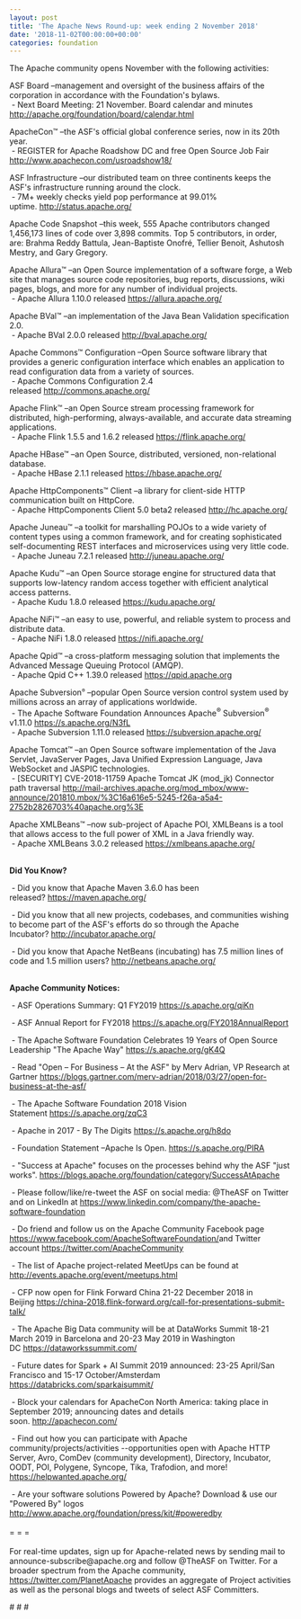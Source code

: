 ```yaml
---
layout: post
title: 'The Apache News Round-up: week ending 2 November 2018'
date: '2018-11-02T00:00:00+00:00'
categories: foundation
---
```

<div> 
    <p>The Apache community opens November with the following activities:</p> 
  </div> 
  <p>ASF Board –management and oversight of the business affairs of the corporation in accordance with the Foundation's bylaws.<br />&nbsp;- Next Board Meeting: 21 November. Board calendar and minutes <a href="http://apache.org/foundation/board/calendar.html">http://apache.org/foundation/board/calendar.html</a></p> 
  <div> 
    <p>ApacheCon™ –the ASF's official global conference series, now in its 20th year.<br />&nbsp;- REGISTER for Apache Roadshow DC and free Open Source Job Fair <a href="http://www.apachecon.com/usroadshow18/">http://www.apachecon.com/usroadshow18/</a></p> 
    <p>ASF Infrastructure –our distributed team on three continents keeps the ASF's infrastructure running around the clock.<br />&nbsp;- 7M+ weekly checks yield pop performance at 99.01% uptime.&nbsp;<a href="http://status.apache.org/">http://status.apache.org/</a></p> 
    <p>Apache Code Snapshot –this week, 555 Apache contributors changed 1,456,173 lines of code over 3,898 commits. Top 5 contributors, in order, are: Brahma Reddy Battula, Jean-Baptiste Onofré, Tellier Benoit, Ashutosh Mestry, and Gary Gregory.</p> 
    <p>Apache Allura™ –an Open Source implementation of a software forge, a Web site that manages source code repositories, bug reports, discussions, wiki pages, blogs, and more for any number of individual projects.<br />&nbsp;- Apache Allura 1.10.0 released&nbsp;<a href="https://allura.apache.org/">https://allura.apache.org/</a></p> 
    <p>Apache BVal™ –an implementation of the Java Bean Validation specification 2.0.<br />&nbsp;- Apache BVal 2.0.0 released&nbsp;<a href="http://bval.apache.org/">http://bval.apache.org/</a></p> 
    <p> </p> 
    <p>Apache Commons™ Configuration –Open Source software library that provides a generic configuration interface which enables an application to read configuration data from a variety of sources.<br />&nbsp;- Apache Commons Configuration 2.4 released&nbsp;<a href="http://commons.apache.org/">http://commons.apache.org/</a></p> 
    <p> </p> 
    <p>Apache Flink™ –an Open Source stream processing framework for distributed, high-performing, always-available, and accurate data streaming applications.<br />&nbsp;- Apache Flink 1.5.5 and 1.6.2 released&nbsp;<a href="https://flink.apache.org/">https://flink.apache.org/</a></p> 
    <p>Apache HBase™ –an Open Source, distributed, versioned, non-relational database.<br />&nbsp;-&nbsp;Apache HBase 2.1.1 released&nbsp;<a href="https://hbase.apache.org/">https://hbase.apache.org/</a></p> 
    <p>Apache HttpComponents™ Client –a library for client-side HTTP communication built on HttpCore.<br />&nbsp;- Apache HttpComponents Client 5.0 beta2 released&nbsp;<a href="http://hc.apache.org/">http://hc.apache.org/</a></p> 
    <p> </p> 
    <p>Apache Juneau™ –a toolkit for marshalling POJOs to a wide variety of content types using a common framework, and for creating sophisticated self-documenting REST interfaces and microservices using very little code.&nbsp;<br />&nbsp;- Apache Juneau 7.2.1 released<span style="white-space: pre;"> </span><a href="http://juneau.apache.org/">http://juneau.apache.org/</a></p> 
    <p>Apache Kudu™ –an Open Source storage engine for structured data that supports low-latency random access together with efficient analytical access patterns.<br />&nbsp;- Apache Kudu 1.8.0 released&nbsp;<a href="https://kudu.apache.org/">https://kudu.apache.org/</a></p> 
    <p> </p> 
    <p>Apache NiFi™ –an easy to use, powerful, and reliable system to process and distribute data.<br />&nbsp;- Apache NiFi 1.8.0 released&nbsp;<a href="https://nifi.apache.org/">https://nifi.apache.org/</a></p> 
    <p>Apache Qpid™ –a cross-platform messaging solution that implements the Advanced Message Queuing Protocol (AMQP).<br />&nbsp;- Apache Qpid C++ 1.39.0 released&nbsp;<a href="https://qpid.apache.org">https://qpid.apache.org</a></p> 
    <p>Apache Subversion<span style="font-size: 10.8333px;"><sup>®</sup></span>&nbsp;–popular Open Source version control system used by millions across an array of applications worldwide.<br />&nbsp;- The Apache Software Foundation Announces Apache<sup>®</sup> Subversion<sup>®</sup> v1.11.0&nbsp;<a href="https://s.apache.org/N3fL">https://s.apache.org/N3fL</a><br />&nbsp;-&nbsp;Apache Subversion 1.11.0 released&nbsp;<a href="https://subversion.apache.org/">https://subversion.apache.org/</a></p> 
    <p><span style="white-space: pre;"></span></p> 
    <p> </p> 
    <p> </p> 
    <p>Apache Tomcat™ –an Open Source software implementation of the Java Servlet, JavaServer Pages, Java Unified Expression Language, Java WebSocket and JASPIC technologies.<br />&nbsp;- [SECURITY] CVE-2018-11759 Apache Tomcat JK (mod_jk) Connector path traversal&nbsp;<a href="http://mail-archives.apache.org/mod_mbox/www-announce/201810.mbox/%3C16a616e5-5245-f26a-a5a4-2752b2826703%40apache.org%3E">http://mail-archives.apache.org/mod_mbox/www-announce/201810.mbox/%3C16a616e5-5245-f26a-a5a4-2752b2826703%40apache.org%3E</a></p> 
    <p>Apache XMLBeans™ –now sub-project of Apache POI, XMLBeans is a tool that allows access to the full power of XML in a Java friendly way.&nbsp;<br />&nbsp;- Apache XMLBeans 3.0.2 released&nbsp;<a href="https://xmlbeans.apache.org/">https://xmlbeans.apache.org/</a><br /><br /></p> 
    <p><strong>Did You Know?</strong></p> 
    <div> 
      <p>&nbsp;- Did you know that Apache Maven 3.6.0 has been released?&nbsp;<a href="https://maven.apache.org/">https://maven.apache.org/</a></p> 
      <p>&nbsp;- Did you know that all new projects, codebases, and communities wishing to become part of the ASF's efforts do so through the Apache Incubator?&nbsp;<a href="http://incubator.apache.org/">http://incubator.apache.org/</a></p> 
      <p>&nbsp;- Did you know that Apache NetBeans (incubating) has 7.5 million lines of code and 1.5 million users?&nbsp;<a href="http://netbeans.apache.org/">http://netbeans.apache.org/</a></p> 
      <p><strong><br />Apache Community Notices:</strong></p> 
    </div> 
    <p>&nbsp;- ASF Operations Summary: Q1 FY2019 <a href="https://s.apache.org/qiKn">https://s.apache.org/qiKn</a></p> 
    <p>&nbsp;- ASF Annual Report for FY2018&nbsp;<a href="https://s.apache.org/FY2018AnnualReport">https://s.apache.org/FY2018AnnualReport</a></p> 
    <p>&nbsp;- The Apache<span style="font-size: 10.8333px;"> </span>Software Foundation Celebrates 19 Years of Open Source Leadership &quot;The Apache Way&quot;&nbsp;<a href="https://s.apache.org/gK4Q">https://s.apache.org/gK4Q</a></p> 
    <p>&nbsp;- Read &quot;Open – For Business – At the ASF&quot; by Merv Adrian, VP Research at Gartner&nbsp;<a href="https://blogs.gartner.com/merv-adrian/2018/03/27/open-for-business-at-the-asf/">https://blogs.gartner.com/merv-adrian/2018/03/27/open-for-business-at-the-asf/</a><br /></p> 
    <p>&nbsp;- The Apache Software Foundation 2018 Vision Statement&nbsp;<a href="https://s.apache.org/zqC3">https://s.apache.org/zqC3</a></p> 
    <p>&nbsp;- Apache in 2017 - By The Digits&nbsp;<a href="https://s.apache.org/h8do">https://s.apache.org/h8do</a></p> 
    <p>&nbsp;- Foundation Statement –Apache Is Open. <a href="https://s.apache.org/PIRA">https://s.apache.org/PIRA</a></p> 
    <div> 
      <p>&nbsp;- &quot;Success at Apache&quot; focuses on the processes behind why the ASF &quot;just works&quot;. <a href="https://blogs.apache.org/foundation/category/SuccessAtApache">https://blogs.apache.org/foundation/category/SuccessAtApache</a></p> 
    </div> 
    <div> 
      <p>&nbsp;- Please follow/like/re-tweet the ASF on social media: @TheASF on Twitter and on LinkedIn at <a href="https://www.linkedin.com/company/the-apache-software-foundation">https://www.linkedin.com/company/the-apache-software-foundation</a></p> 
      <p>&nbsp;- Do friend and follow us on the Apache Community Facebook page <a href="https://www.facebook.com/ApacheSoftwareFoundation/">https://www.facebook.com/ApacheSoftwareFoundation/</a>and Twitter account <a href="https://twitter.com/ApacheCommunity">https://twitter.com/ApacheCommunity</a></p> 
    </div> 
    <div> 
      <p><a href="https://feathercast.apache.org/"></a></p> 
    </div> 
    <div> 
      <p>&nbsp;- The list of Apache project-related MeetUps can be found at <a href="http://events.apache.org/event/meetups.html">http://events.apache.org/event/meetups.html</a></p> 
      <p>&nbsp;- CFP now open for Flink Forward China 21-22 December 2018 in Beijing&nbsp;<a href="https://china-2018.flink-forward.org/call-for-presentations-submit-talk/">https://china-2018.flink-forward.org/call-for-presentations-submit-talk/</a> </p> 
    </div> 
    <div> 
      <p>&nbsp;- The Apache Big Data community will be at&nbsp;DataWorks Summit 18-21 March 2019 in Barcelona and&nbsp;20-23 May 2019 in Washington DC&nbsp;<a href="https://dataworkssummit.com/">https://dataworkssummit.com/</a></p> 
      <p>&nbsp;- Future dates for Spark + AI Summit 2019 announced: 23-25 April/San Francisco and 15-17 October/Amsterdam <font color="#bb0000"><a href="https://databricks.com/sparkaisummit/">https://databricks.com/sparkaisummit/</a></font></p> 
      <p>&nbsp;- Block your calendars for ApacheCon North America: taking place in September 2019; announcing dates and details soon.&nbsp;<a href="http://apachecon.com/">http://apachecon.com/</a></p> 
      <p>&nbsp;- Find out how you can participate with Apache community/projects/activities --opportunities open with Apache HTTP Server, Avro, ComDev (community development), Directory, Incubator, OODT, POI, Polygene, Syncope, Tika, Trafodion, and more! <a href="https://helpwanted.apache.org/">https://helpwanted.apache.org/</a></p> 
    </div> 
    <div>&nbsp;- Are your software solutions Powered by Apache? Download &amp; use our &quot;Powered By&quot; logos <a href="http://www.apache.org/foundation/press/kit/#poweredby">http://www.apache.org/foundation/press/kit/#poweredby</a></div> 
    <div><br /></div> 
    <div>= = =</div> 
    <div><br /></div> 
    <div>For real-time updates, sign up for Apache-related news by sending mail to announce-subscribe@apache.org and follow @TheASF on Twitter. For a broader spectrum from the Apache community, <a href="https://twitter.com/PlanetApache">https://twitter.com/PlanetApache</a> provides an aggregate of Project activities as well as the personal blogs and tweets of select ASF Committers.</div> 
    <p># # #</p> 
  </div>
